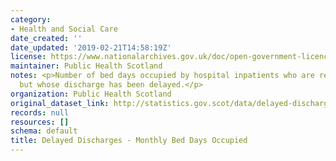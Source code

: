 ```yaml
---
category:
- Health and Social Care
date_created: ''
date_updated: '2019-02-21T14:58:19Z'
license: https://www.nationalarchives.gov.uk/doc/open-government-licence/version/3/
maintainer: Public Health Scotland
notes: <p>Number of bed days occupied by hospital inpatients who are ready for discharge,
  but whose discharge has been delayed.</p>
organization: Public Health Scotland
original_dataset_link: http://statistics.gov.scot/data/delayed-discharges-bed-days
records: null
resources: []
schema: default
title: Delayed Discharges - Monthly Bed Days Occupied
---
```

